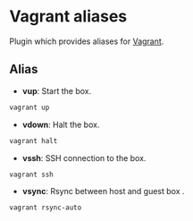 # Vagrant aliases
Plugin which provides aliases for [Vagrant](http://www.vagrantup.com/).

## Alias
* __vup__: Start the box.

```bash
vagrant up
```

* __vdown__: Halt the box.

```bash
vagrant halt
```

* __vssh__: SSH connection to the box.

```bash
vagrant ssh
```

* __vsync__: Rsync between host and guest box .

```bash
vagrant rsync-auto
```
